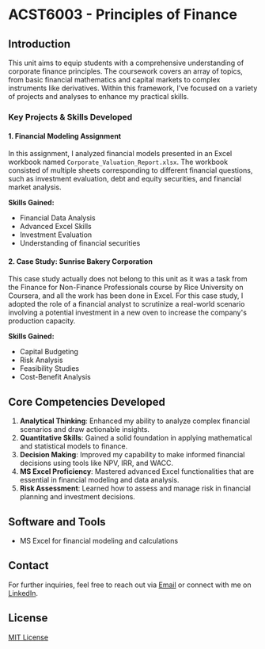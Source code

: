 # ACST6003 - Principles of Finance

## Introduction

This unit aims to equip students with a comprehensive understanding of corporate finance principles. The coursework covers an array of topics, from basic financial mathematics and capital markets to complex instruments like derivatives. Within this framework, I've focused on a variety of projects and analyses to enhance my practical skills.

### Key Projects & Skills Developed

#### 1. Financial Modeling Assignment

In this assignment, I analyzed financial models presented in an Excel workbook named `Corporate_Valuation_Report.xlsx`. The workbook consisted of multiple sheets corresponding to different financial questions, such as investment evaluation, debt and equity securities, and financial market analysis.

**Skills Gained:**

- Financial Data Analysis
- Advanced Excel Skills
- Investment Evaluation
- Understanding of financial securities

#### 2. Case Study: Sunrise Bakery Corporation

This case study actually does not belong to this unit as it was a task from the Finance for Non-Finance Professionals course by Rice University on Coursera, and all the work has been done in Excel.
For this case study, I adopted the role of a financial analyst to scrutinize a real-world scenario involving a potential investment in a new oven to increase the company's production capacity.

**Skills Gained:**

- Capital Budgeting
- Risk Analysis
- Feasibility Studies
- Cost-Benefit Analysis

## Core Competencies Developed

1. **Analytical Thinking**: Enhanced my ability to analyze complex financial scenarios and draw actionable insights.
2. **Quantitative Skills**: Gained a solid foundation in applying mathematical and statistical models to finance.
3. **Decision Making**: Improved my capability to make informed financial decisions using tools like NPV, IRR, and WACC.
4. **MS Excel Proficiency**: Mastered advanced Excel functionalities that are essential in financial modeling and data analysis.
5. **Risk Assessment**: Learned how to assess and manage risk in financial planning and investment decisions.

## Software and Tools

- MS Excel for financial modeling and calculations

## Contact

For further inquiries, feel free to reach out via [Email](mailto:your.email@example.com) or connect with me on [LinkedIn](https://www.linkedin.com/in/yourusername/).

## License

[MIT License](../LICENSE)
